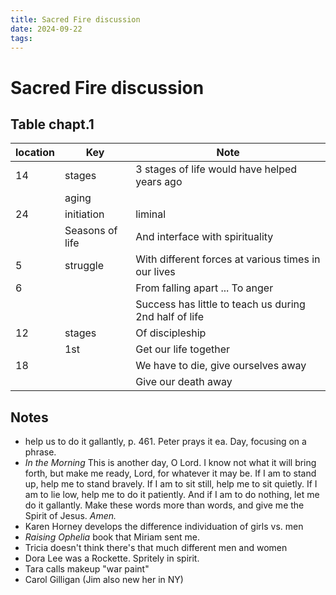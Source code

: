 ```yaml
---
title: Sacred Fire discussion
date: 2024-09-22
tags: 
---
```

# Sacred Fire discussion

## Table chapt.1

| location | Key             | Note                                                   |
| -------- | --------------- | ------------------------------------------------------ |
| 14       | stages          | 3 stages of life would have helped years ago           |
|          | aging           |                                                        |
| 24       | initiation      | liminal                                                |
|          | Seasons of life | And interface with spirituality                        |
| 5        | struggle        | With different forces at various times in our lives    |
| 6        |                 | From falling apart ... To anger                        |
|          |                 | Success has little to teach us during 2nd half of life |
| 12       | stages          | Of discipleship                                        |
|          | 1st             | Get our  life together                                 |
| 18       |                 | We have to die, give ourselves away                    |
|          |                 | Give our death away                                    |

## Notes
- help us to do it gallantly, p. 461. Peter  prays it ea. Day, focusing on a phrase.
- _In the Morning_  This is another day, O Lord. I know not what it will bring  
forth, but make me ready, Lord, for whatever it may be. If I  am to stand up, help me to stand bravely. If I am to sit still,  help me to sit quietly. If I am to lie low, help me to do it  patiently. And if I am to do nothing, let me do it gallantly. Make these words more than words, and give me the Spirit  of Jesus. _Amen._
- Karen Horney develops the difference individuation of girls vs. men
- *Raising Ophelia* book that Miriam sent me. 
- Tricia doesn't think there's that much different men and women
- Dora Lee was a Rockette. Spritely in spirit. 
- Tara calls makeup "war paint"
- Carol Gilligan (Jim also new her in NY)